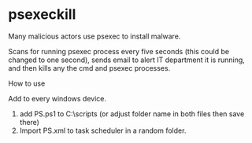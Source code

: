 # psexeckill

Many malicious actors use psexec to install malware.

Scans for running psexec process every five seconds (this could be changed to one second), sends email to alert IT department it is running, and then kills any the cmd and psexec processes. 

How to use

Add to every windows device.

1. add PS.ps1 to C:\scripts (or adjust folder name in both files then save there)
2. Import PS.xml to task scheduler in a random folder.
